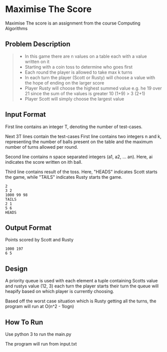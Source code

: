 # Maximise The Score

Maximise The score is an assignment from the course Computing Algorithms

## Problem Description

>- In this game there are n values on a table each with a value written on it
>- Starting with a coin toss to determine who goes first
>- Each round the player is allowed to take max k turns
>- In each turn the player (Scott or Rusty) will choose a value with the hope of ending on the larger score
>- Player Rusty will choose the highest summed value e.g. he 19 over 21 since the sum of the values is greater 10 (1+9) > 3 (2+1)
>- Player Scott will simply choose the largest value


## Input Format
First line contains an integer T, denoting the number of test-cases.

Next 3T lines contain the test-cases
First line contains two integers n and k, representing the number of balls present on the table and the
maximum number of turns allowed per round.

Second line contains n space separated integers (a1, a2, ... an). Here, ai indicates the score written on ith ball.

Third line contains result of the toss. Here, "HEADS" indicates Scott starts the game, while "TAILS"
indicates Rusty starts the game.


```
2
3 2
1000 99 98
TAILS
2 1
5 6
HEADS
```
## Output Format
Points scored by Scott and Rusty

```
1000 197
6 5
```

## Design
A priority queue is used with each element a tuple containing Scotts value and rustys value (12, 3) each turn the player starts their turn the queue will heapify based on which player is currently choosing.

Based off the worst case situation which is Rusty getting all the turns, the program will run at O(n^2 - 1logn)

## How To Run
Use python 3 to run the main.py

The program will run from input.txt
